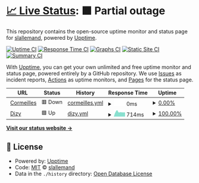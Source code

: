 # [📈 Live Status](https://slallemand.github.io/upptime): <!--live status--> **🟧 Partial outage**

This repository contains the open-source uptime monitor and status page for [slallemand](https://slallemand.github.io/upptime), powered by [Upptime](https://github.com/upptime/upptime).

[![Uptime CI](https://github.com/slallemand/upptime/workflows/Uptime%20CI/badge.svg)](https://github.com/slallemand/upptime/actions?query=workflow%3A%22Uptime+CI%22)
[![Response Time CI](https://github.com/slallemand/upptime/workflows/Response%20Time%20CI/badge.svg)](https://github.com/slallemand/upptime/actions?query=workflow%3A%22Response+Time+CI%22)
[![Graphs CI](https://github.com/slallemand/upptime/workflows/Graphs%20CI/badge.svg)](https://github.com/slallemand/upptime/actions?query=workflow%3A%22Graphs+CI%22)
[![Static Site CI](https://github.com/slallemand/upptime/workflows/Static%20Site%20CI/badge.svg)](https://github.com/slallemand/upptime/actions?query=workflow%3A%22Static+Site+CI%22)
[![Summary CI](https://github.com/slallemand/upptime/workflows/Summary%20CI/badge.svg)](https://github.com/slallemand/upptime/actions?query=workflow%3A%22Summary+CI%22)

With [Upptime](https://upptime.js.org), you can get your own unlimited and free uptime monitor and status page, powered entirely by a GitHub repository. We use [Issues](https://github.com/slallemand/upptime/issues) as incident reports, [Actions](https://github.com/slallemand/upptime/actions) as uptime monitors, and [Pages](https://slallemand.github.io/upptime) for the status page.

<!--start: status pages-->
<!-- This summary is generated by Upptime (https://github.com/upptime/upptime) -->
<!-- Do not edit this manually, your changes will be overwritten -->
<!-- prettier-ignore -->
| URL | Status | History | Response Time | Uptime |
| --- | ------ | ------- | ------------- | ------ |
| <img alt="" src="https://icons.duckduckgo.com/ip3/home-cormeilles.lallemand.fr.ico" height="13"> [Cormeilles](https://home-cormeilles.lallemand.fr) | 🟥 Down | [cormeilles.yml](https://github.com/slallemand/upptime/commits/HEAD/history/cormeilles.yml) | <details><summary><img alt="Response time graph" src="./graphs/cormeilles/response-time-week.png" height="20"> 0ms</summary><br><a href="https://slallemand.github.io/upptime/history/cormeilles"><img alt="Response time 557" src="https://img.shields.io/endpoint?url=https%3A%2F%2Fraw.githubusercontent.com%2Fslallemand%2Fupptime%2FHEAD%2Fapi%2Fcormeilles%2Fresponse-time.json"></a><br><a href="https://slallemand.github.io/upptime/history/cormeilles"><img alt="24-hour response time 0" src="https://img.shields.io/endpoint?url=https%3A%2F%2Fraw.githubusercontent.com%2Fslallemand%2Fupptime%2FHEAD%2Fapi%2Fcormeilles%2Fresponse-time-day.json"></a><br><a href="https://slallemand.github.io/upptime/history/cormeilles"><img alt="7-day response time 0" src="https://img.shields.io/endpoint?url=https%3A%2F%2Fraw.githubusercontent.com%2Fslallemand%2Fupptime%2FHEAD%2Fapi%2Fcormeilles%2Fresponse-time-week.json"></a><br><a href="https://slallemand.github.io/upptime/history/cormeilles"><img alt="30-day response time 468" src="https://img.shields.io/endpoint?url=https%3A%2F%2Fraw.githubusercontent.com%2Fslallemand%2Fupptime%2FHEAD%2Fapi%2Fcormeilles%2Fresponse-time-month.json"></a><br><a href="https://slallemand.github.io/upptime/history/cormeilles"><img alt="1-year response time 530" src="https://img.shields.io/endpoint?url=https%3A%2F%2Fraw.githubusercontent.com%2Fslallemand%2Fupptime%2FHEAD%2Fapi%2Fcormeilles%2Fresponse-time-year.json"></a></details> | <details><summary><a href="https://slallemand.github.io/upptime/history/cormeilles">0.00%</a></summary><a href="https://slallemand.github.io/upptime/history/cormeilles"><img alt="All-time uptime 93.09%" src="https://img.shields.io/endpoint?url=https%3A%2F%2Fraw.githubusercontent.com%2Fslallemand%2Fupptime%2FHEAD%2Fapi%2Fcormeilles%2Fuptime.json"></a><br><a href="https://slallemand.github.io/upptime/history/cormeilles"><img alt="24-hour uptime 0.00%" src="https://img.shields.io/endpoint?url=https%3A%2F%2Fraw.githubusercontent.com%2Fslallemand%2Fupptime%2FHEAD%2Fapi%2Fcormeilles%2Fuptime-day.json"></a><br><a href="https://slallemand.github.io/upptime/history/cormeilles"><img alt="7-day uptime 0.00%" src="https://img.shields.io/endpoint?url=https%3A%2F%2Fraw.githubusercontent.com%2Fslallemand%2Fupptime%2FHEAD%2Fapi%2Fcormeilles%2Fuptime-week.json"></a><br><a href="https://slallemand.github.io/upptime/history/cormeilles"><img alt="30-day uptime 38.96%" src="https://img.shields.io/endpoint?url=https%3A%2F%2Fraw.githubusercontent.com%2Fslallemand%2Fupptime%2FHEAD%2Fapi%2Fcormeilles%2Fuptime-month.json"></a><br><a href="https://slallemand.github.io/upptime/history/cormeilles"><img alt="1-year uptime 94.91%" src="https://img.shields.io/endpoint?url=https%3A%2F%2Fraw.githubusercontent.com%2Fslallemand%2Fupptime%2FHEAD%2Fapi%2Fcormeilles%2Fuptime-year.json"></a></details>
| <img alt="" src="https://icons.duckduckgo.com/ip3/home.dizy.lallemand.fr.ico" height="13"> [Dizy](https://home.dizy.lallemand.fr) | 🟩 Up | [dizy.yml](https://github.com/slallemand/upptime/commits/HEAD/history/dizy.yml) | <details><summary><img alt="Response time graph" src="./graphs/dizy/response-time-week.png" height="20"> 714ms</summary><br><a href="https://slallemand.github.io/upptime/history/dizy"><img alt="Response time 799" src="https://img.shields.io/endpoint?url=https%3A%2F%2Fraw.githubusercontent.com%2Fslallemand%2Fupptime%2FHEAD%2Fapi%2Fdizy%2Fresponse-time.json"></a><br><a href="https://slallemand.github.io/upptime/history/dizy"><img alt="24-hour response time 609" src="https://img.shields.io/endpoint?url=https%3A%2F%2Fraw.githubusercontent.com%2Fslallemand%2Fupptime%2FHEAD%2Fapi%2Fdizy%2Fresponse-time-day.json"></a><br><a href="https://slallemand.github.io/upptime/history/dizy"><img alt="7-day response time 714" src="https://img.shields.io/endpoint?url=https%3A%2F%2Fraw.githubusercontent.com%2Fslallemand%2Fupptime%2FHEAD%2Fapi%2Fdizy%2Fresponse-time-week.json"></a><br><a href="https://slallemand.github.io/upptime/history/dizy"><img alt="30-day response time 748" src="https://img.shields.io/endpoint?url=https%3A%2F%2Fraw.githubusercontent.com%2Fslallemand%2Fupptime%2FHEAD%2Fapi%2Fdizy%2Fresponse-time-month.json"></a><br><a href="https://slallemand.github.io/upptime/history/dizy"><img alt="1-year response time 801" src="https://img.shields.io/endpoint?url=https%3A%2F%2Fraw.githubusercontent.com%2Fslallemand%2Fupptime%2FHEAD%2Fapi%2Fdizy%2Fresponse-time-year.json"></a></details> | <details><summary><a href="https://slallemand.github.io/upptime/history/dizy">100.00%</a></summary><a href="https://slallemand.github.io/upptime/history/dizy"><img alt="All-time uptime 99.19%" src="https://img.shields.io/endpoint?url=https%3A%2F%2Fraw.githubusercontent.com%2Fslallemand%2Fupptime%2FHEAD%2Fapi%2Fdizy%2Fuptime.json"></a><br><a href="https://slallemand.github.io/upptime/history/dizy"><img alt="24-hour uptime 100.00%" src="https://img.shields.io/endpoint?url=https%3A%2F%2Fraw.githubusercontent.com%2Fslallemand%2Fupptime%2FHEAD%2Fapi%2Fdizy%2Fuptime-day.json"></a><br><a href="https://slallemand.github.io/upptime/history/dizy"><img alt="7-day uptime 100.00%" src="https://img.shields.io/endpoint?url=https%3A%2F%2Fraw.githubusercontent.com%2Fslallemand%2Fupptime%2FHEAD%2Fapi%2Fdizy%2Fuptime-week.json"></a><br><a href="https://slallemand.github.io/upptime/history/dizy"><img alt="30-day uptime 100.00%" src="https://img.shields.io/endpoint?url=https%3A%2F%2Fraw.githubusercontent.com%2Fslallemand%2Fupptime%2FHEAD%2Fapi%2Fdizy%2Fuptime-month.json"></a><br><a href="https://slallemand.github.io/upptime/history/dizy"><img alt="1-year uptime 99.74%" src="https://img.shields.io/endpoint?url=https%3A%2F%2Fraw.githubusercontent.com%2Fslallemand%2Fupptime%2FHEAD%2Fapi%2Fdizy%2Fuptime-year.json"></a></details>

<!--end: status pages-->

[**Visit our status website →**](https://slallemand.github.io/upptime)

## 📄 License

- Powered by: [Upptime](https://github.com/upptime/upptime)
- Code: [MIT](./LICENSE) © [slallemand](https://slallemand.github.io/upptime)
- Data in the `./history` directory: [Open Database License](https://opendatacommons.org/licenses/odbl/1-0/)
